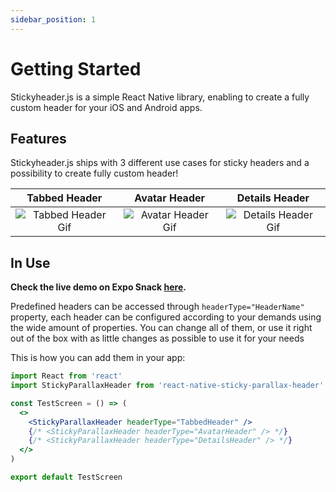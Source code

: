 ```yaml
---
sidebar_position: 1
---
```


# Getting Started

Stickyheader.js is a simple React Native library, enabling to create a fully custom header for your iOS and Android apps.

## Features
Stickyheader.js ships with 3 different use cases for sticky headers and a possibility to create fully custom header!


| Tabbed Header | Avatar Header | Details Header|
| :------: | :------: | :------: |
| ![Tabbed Header Gif](../../static/img/assets/readme_TabbedHeader.gif) |![Avatar Header Gif](../../static/img/assets/readme_AvatarHeader.gif)| ![Details Header Gif](../../static/img/assets/readme_DetailsHeader.gif)|

## In Use

**Check the live demo on Expo Snack [here](https://snack.expo.io/@maciejbudzinsking/sticky-parallax-header-by-netguru).**

<!-- <div data-snack-id="@maciejbudzinsking/sticky-parallax-header-by-netguru" data-snack-platform="web" data-snack-preview="true" data-snack-theme="light" style="overflow:hidden;background:#F9F9F9;border:1px solid var(--color-border);border-radius:4px;height:505px;width:100%"></div>
<script async src="https://snack.expo.io/embed.js"></script> -->

Predefined headers can be accessed through `headerType="HeaderName"` property, each header can be configured according to your demands using the wide amount of properties. You can change all of them, or use it right out of the box with as little changes as possible to use it for your needs

This is how you can add them in your app:

```jsx
import React from 'react'
import StickyParallaxHeader from 'react-native-sticky-parallax-header'

const TestScreen = () => (
  <>
    <StickyParallaxHeader headerType="TabbedHeader" />
    {/* <StickyParallaxHeader headerType="AvatarHeader" /> */}
    {/* <StickyParallaxHeader headerType="DetailsHeader" /> */}
  </>
)

export default TestScreen
```
